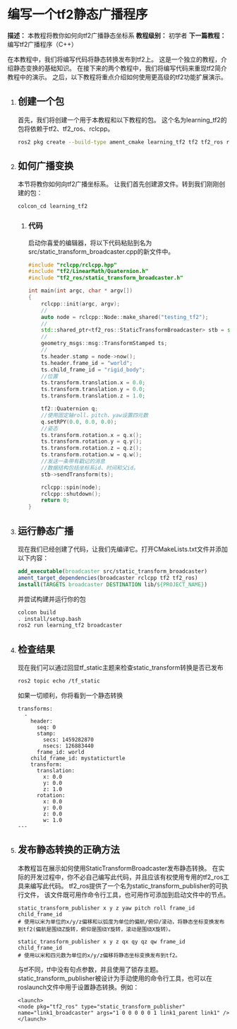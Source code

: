 # 编写一个tf2静态广播程序



**描述：** 本教程将教你如何向tf2广播静态坐标系
**教程级别：** 初学者
**下一篇教程：** 编写tf2广播程序（C++）



  在本教程中，我们将编写代码将静态转换发布到tf2上。
  这是一个独立的教程，介绍静态变换的基础知识。
  在接下来的两个教程中，我们将编写代码来重现tf2简介教程中的演示。
  之后，以下教程将重点介绍如何使用更高级的tf2功能扩展演示。
  
  
  
  1. ## 创建一个包

      首先，我们将创建一个用于本教程和以下教程的包。
      这个名为learning_tf2的包将依赖于tf2、tf2_ros、rclcpp。
      
      ```bash
      ros2 pkg create --build-type ament_cmake learning_tf2 tf2 tf2_ros rclcpp
      ```
      
      
      
  2. ## 如何广播变换

      本节将教你如何向tf2广播坐标系。
      让我们首先创建源文件。转到我们刚刚创建的包：
      
      ```bash
      colcon_cd learning_tf2
      ```
      
      1. ### 代码

          启动你喜爱的编辑器，将以下代码粘贴到名为src/static_transform_broadcaster.cpp的新文件中。
          
          ```c++
          #include "rclcpp/rclcpp.hpp"
          #include "tf2/LinearMath/Quaternion.h"
          #include "tf2_ros/static_transform_broadcaster.h"

          int main(int argc, char * argv[])
          {
              rclcpp::init(argc, argv);
              //
              auto node = rclcpp::Node::make_shared("testing_tf2");
              //
              std::shared_ptr<tf2_ros::StaticTransformBroadcaster> stb = std::make_unique<tf2_ros::StaticTransformBroadcaster>(node);;
              //
              geometry_msgs::msg::TransformStamped ts;
              //
              ts.header.stamp = node->now();
              ts.header.frame_id = "world";
              ts.child_frame_id = "rigid_body";
              //位置
              ts.transform.translation.x = 0.0;
              ts.transform.translation.y = 0.0;
              ts.transform.translation.z = 1.0;

              tf2::Quaternion q;
              //使用固定轴roll、pitch、yaw设置四元数
              q.setRPY(0.0, 0.0, 0.0);
              //姿态
              ts.transform.rotation.x = q.x();
              ts.transform.rotation.y = q.y();
              ts.transform.rotation.z = q.z();
              ts.transform.rotation.w = q.w();
              //发送一条带有戳记的消息
              //数据结构包括坐标系id、时间和父id。
              stb->sendTransform(ts);

              rclcpp::spin(node);
              rclcpp::shutdown();
              return 0;
          }
          ```
          
          
          
  3. ## 运行静态广播

      现在我们已经创建了代码，让我们先编译它。打开CMakeLists.txt文件并添加以下内容：
      
      ```cmake
      add_executable(broadcaster src/static_transform_broadcaster)
      ament_target_dependencies(broadcaster rclcpp tf2 tf2_ros)
      install(TARGETS broadcaster DESTINATION lib/${PROJECT_NAME})
      ```
      
      并尝试构建并运行你的包
      
      ```bash
      colcon build
      . install/setup.bash
      ros2 run learning_tf2 broadcaster
      ```
      
      
      
      
  4. ## 检查结果
      
      现在我们可以通过回显tf_static主题来检查static_transform转换是否已发布
      
      ```bash
      ros2 topic echo /tf_static
      ```
      
      如果一切顺利，你将看到一个静态转换
      
      ```
      transforms:
        -
          header:
            seq: 0
            stamp:
              secs: 1459282870
              nsecs: 126883440
            frame_id: world
          child_frame_id: mystaticturtle
          transform:
            translation:
              x: 0.0
              y: 0.0
              z: 1.0
            rotation:
              x: 0.0
              y: 0.0
              z: 0.0
              w: 1.0
      ---
      ```
      
      
      
      
      
  5. ## 发布静态转换的正确方法

      本教程旨在展示如何使用StaticTransformBroadcaster发布静态转换。
      在实际的开发过程中，你不必自己编写此代码，并且应该有权使用专用的tf2_ros工具来编写此代码。
      tf2_ros提供了一个名为static_transform_publisher的可执行文件，
      该文件既可用作命令行工具，也可用作可添加到启动文件中的节点。
      ```
      static_transform_publisher x y z yaw pitch roll frame_id child_frame_id
      # 使用以米为单位的x/y/z偏移和以弧度为单位的偏航/俯仰/滚动，将静态坐标变换发布到tf2(偏航是围绕Z旋转，俯仰是围绕Y旋转，滚动是围绕X旋转）。
      ```
      
      ```
      static_transform_publisher x y z qx qy qz qw frame_id child_frame_id
      # 使用以米和四元数为单位的x/y/z偏移将静态坐标变换发布到tf2。
      ```
      
      与tf不同，tf中没有句点参数，并且使用了锁存主题。
      static_transform_publisher被设计为手动使用的命令行工具，也可以在roslaunch文件中用于设置静态转换。例如：
      
      ```
      <launch>
      <node pkg="tf2_ros" type="static_transform_publisher" name="link1_broadcaster" args="1 0 0 0 0 0 1 link1_parent link1" />
      </launch>
      ```
